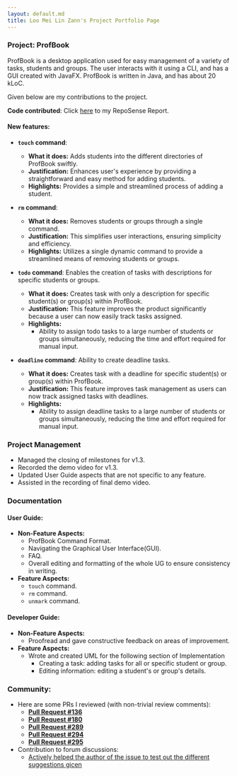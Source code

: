 ```yaml
---
layout: default.md
title: Loo Mei Lin Zann's Project Portfolio Page
---
```


### Project: ProfBook

ProfBook is a desktop application used for easy management of a variety of tasks, students and groups. 
The user interacts with it using a CLI, and has a GUI created with JavaFX. 
ProfBook is written in Java, and has about 20 kLoC.

Given below are my contributions to the project.

**Code contributed**:
Click [here](https://nus-cs2103-ay2324s1.github.io/tp-dashboard/?search=zannloo&breakdown=false&sort=groupTitle%20dsc&sortWithin=title&since=2023-09-22&timeframe=commit&mergegroup=&groupSelect=groupByRepos&tabOpen=true&tabType=authorship&tabAuthor=zannloo&tabRepo=AY2324S1-CS2103T-W15-2%2Ftp%5Bmaster%5D&authorshipIsMergeGroup=false&authorshipFileTypes=functional-code~test-code&authorshipIsBinaryFileTypeChecked=false&authorshipIsIgnoredFilesChecked=false) to my RepoSense Report.

#### New features:
- **`touch` command**:
  * **What it does:** Adds students into the different directories of ProfBook swiftly.
  * **Justification:** Enhances user's experience by providing a straightforward and easy method for adding students.
  * **Highlights:** Provides a simple and streamlined process of adding a student. 

- **`rm` command**: 
  * **What it does:** Removes students or groups through a single command.
  * **Justification:** This simplifies user interactions, ensuring simplicity and efficiency.
  * **Highlights:** Utilizes a single dynamic command to provide a streamlined means of removing students or groups.

- **`todo` command**:  Enables the creation of tasks with descriptions for specific students or groups.
  * **What it does:** Creates task with only a description for specific student(s) or group(s) within ProfBook.
  * **Justification:** This feature improves the product significantly because a user can now easily track tasks assigned.
  * **Highlights:**
    * Ability to assign todo tasks to a large number of students or groups simultaneously, reducing the time and effort required for manual input.
  
- **`deadline` command**: Ability to create deadline tasks. 
  * **What it does:** Creates task with a deadline for specific student(s) or group(s) within ProfBook.
  * **Justification:** This feature improves task management as users can now track assigned tasks with deadlines.
  * **Highlights:**
    * Ability to assign deadline tasks to a large number of students or groups simultaneously, reducing the time and effort required for manual input.

### Project Management
  * Managed the closing of milestones for v1.3.
  * Recorded the demo video for v1.3.
  * Updated User Guide aspects that are not specific to any feature.
  * Assisted in the recording of final demo video. 

### Documentation

#### User Guide:

  * **Non-Feature Aspects:**
    * ProfBook Command Format.
    * Navigating the Graphical User Interface(GUI).
    * FAQ.
    * Overall editing and formatting of the whole UG to ensure consistency in writing.
  * **Feature Aspects:**
    * `touch` command.
    * `rm` command.
    * `unmark` command.

#### Developer Guide:

  * **Non-Feature Aspects:**
    * Proofread and gave constructive feedback on areas of improvement.
  * **Feature Aspects:**
    * Wrote and created UML for the following section of Implementation
      * Creating a task: adding tasks for all or specific student or group. 
      * Editing information: editing a student's or group's details.

### Community: 

- Here are some PRs I reviewed (with non-trivial review comments):
  - **[Pull Request #136](https://github.com/AY2324S1-CS2103T-W15-2/tp/pull/136)**
  - **[Pull Request #180](https://github.com/AY2324S1-CS2103T-W15-2/tp/pull/180)** 
  - **[Pull Request #289](https://github.com/AY2324S1-CS2103T-W15-2/tp/pull/289)**
  - **[Pull Request #294](https://github.com/AY2324S1-CS2103T-W15-2/tp/pull/294)**
  - **[Pull Request #295](https://github.com/AY2324S1-CS2103T-W15-2/tp/pull/295)**
- Contribution to forum discussions:
  - [Actively helped the author of the issue to test out the different suggestions gicen](https://github.com/nus-cs2103-AY2324S1/forum/issues/225)
    

